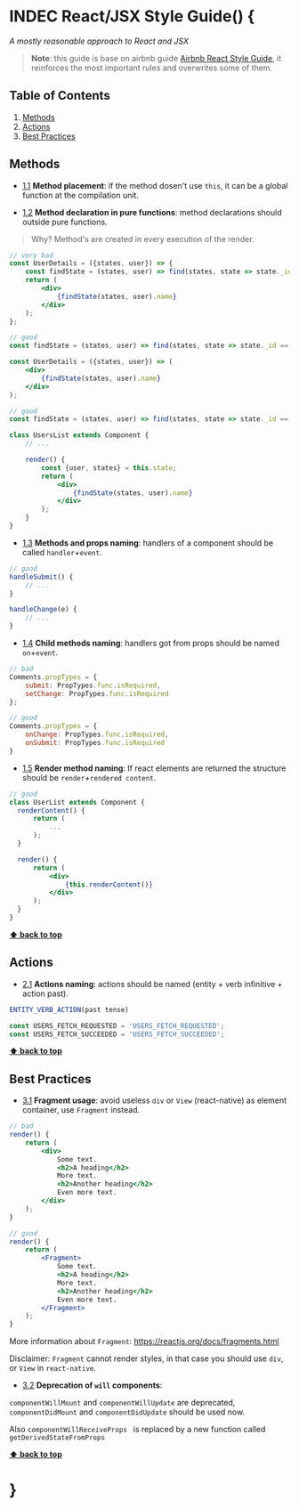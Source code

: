 # INDEC React/JSX Style Guide() {

*A mostly reasonable approach to React and JSX*

> **Note**: this guide is base on airbnb guide [Airbnb React Style Guide](https://github.com/airbnb/javascript/tree/master/react),
it reinforces the most important rules and overwrites some of them.

## Table of Contents

1. [Methods](#methods)
1. [Actions](#actions)
1. [Best Practices](#best-practices)

## Methods

<a name="method--placement"></a><a name="1.1"></a>
- [1.1](#method--placement) **Method placement**: if the method dosen't use `this`, it can be a global function at the compilation unit.


<a name="method--purefunction"></a><a name="1.2"></a>
- [1.2](#method--pure--function) **Method declaration in pure functions**: method declarations should outside pure functions.

> Why? Method's are created in every execution of the render.

```jsx
// very bad
const UserDetails = ({states, user}) => {
    const findState = (states, user) => find(states, state => state._id == user.state);
    return (
        <div>
            {findState(states, user).name}
        </div>
    );
};

// good
const findState = (states, user) => find(states, state => state._id == user.state);

const UserDetails = ({states, user}) => (
    <div>
        {findState(states, user).name}
    </div>
);

// good
const findState = (states, user) => find(states, state => state._id == user.state);

class UsersList extends Component {
    // ...

    render() {
        const {user, states} = this.state;
        return (
            <div>
                {findState(states, user).name}
            </div>
        );
    }
}
```

<a name="method--props"></a><a name="1.2"></a>
- [1.3](#method--props--naming) **Methods and props naming**: handlers of a component should be called `handler`+`event`.

```jsx
// good
handleSubmit() {
    // ...
}

handleChange(e) {
    // ...
}
```

<a name="method--child"></a><a name="1.2"></a>
- [1.4](#child--method--naming) **Child methods naming**: handlers got from props should be named `on`+`event`.

```jsx
// bad
Comments.propTypes = {
    submit: PropTypes.func.isRequired,
    setChange: PropTypes.func.isRequired
};

// good
Comments.propTypes = {
    onChange: PropTypes.func.isRequired,
    onSubmit: PropTypes.func.isRequired
}
```

<a name="render--method"></a><a name="1.2"></a>
- [1.5](#render--method) **Render method naming**: If react elements are returned the structure should be `render`+`rendered content`.

```jsx
// good
class UserList extends Component {
  renderContent() {
      return (
          ...
      );
  }

  render() {
      return (
          <div>
              {this.renderContent()}
          </div>
      );
  }
}
```

**[⬆ back to top](#table-of-contents)**

## Actions

<a name="action--naming"></a><a name="2.1"></a>
- [2.1](#action--naming) **Actions naming**: actions should be named (entity + verb infinitive + action past).

```jsx
ENTITY_VERB_ACTION(past tense)

const USERS_FETCH_REQUESTED = 'USERS_FETCH_REQUESTED';
const USERS_FETCH_SUCCEEDED = 'USERS_FETCH_SUCCEEDED';
```

**[⬆ back to top](#table-of-contents)**

## Best Practices

<a name="best-practices--fragment"></a><a name="3.1"></a>
- [3.1](#best-practices--fragment) **Fragment usage**: avoid useless `div` or `View` (react-native) as element container, use `Fragment` instead.

```jsx
// bad
render() {
    return (
        <div>
            Some text.
            <h2>A heading</h2>
            More text.
            <h2>Another heading</h2>
            Even more text.
        </div>
    );
}
```

```jsx
// good
render() {
    return (
        <Fragment>
            Some text.
            <h2>A heading</h2>
            More text.
            <h2>Another heading</h2>
            Even more text.
        </Fragment>
    );
}
```

More information about `Fragment`: https://reactjs.org/docs/fragments.html

 Disclaimer: `Fragment` cannot render styles, in that case you should use `div`, or `View` in `react-native`.

<a name="bestpractices--deprecations"></a><a name="3.2"></a>
- [3.2](#bestpractices--deprecations) **Deprecation of `will` components**:

`componentWillMount` and `componentWillUpdate` are deprecated, `componentDidMount` and `componentDidUpdate` should be used now.

Also `componentWillReceiveProps ` is replaced by a new function called `getDerivedStateFromProps`

**[⬆ back to top](#table-of-contents)**

# }
